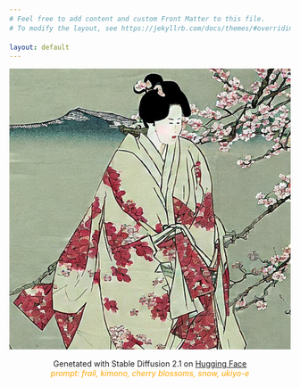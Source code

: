 ```yaml
---
# Feel free to add content and custom Front Matter to this file.
# To modify the layout, see https://jekyllrb.com/docs/themes/#overriding-theme-defaults

layout: default
---
```


<!-- home page image -->
<img src="assets/image/profile.jpg"
     title="profile">

<!-- home page image description -->
<p align="center">Genetated with Stable Diffusion 2.1 on 
    <a href="https://huggingface.co/spaces/stabilityai/stable-diffusion">Hugging Face</a><br>
    <I style="color:orange;">prompt: frail,  kimono, cherry blossoms, snow, ukiyo-e</I>
</p>

<!-- nested live2d model -->
<script src="live2dw/lib/L2Dwidget.min.js?094cbace49a39548bed64abff5988b05"></script><script>L2Dwidget.init({"pluginRootPath":"live2dw/","pluginJsPath":"lib/","pluginModelPath":"assets/","tagMode":false,"debug":false,"model":{"jsonPath":"live2dw/assets/koharu.model.json"},"display":{"position":"right","width":300,"height":600},"mobile":{"show":true},"log":false});</script>





